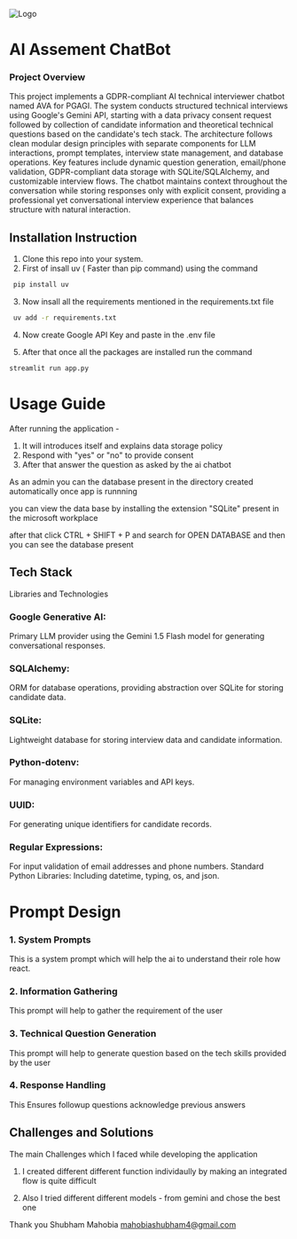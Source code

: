 
![Logo](https://www.aimtechnologies.co/wp-content/uploads/2023/11/AI-Chatbots.jpg)


# AI Assement ChatBot

### Project Overview

This project implements a GDPR-compliant AI technical interviewer chatbot named AVA for PGAGI. The system conducts structured technical interviews using Google's Gemini API, starting with a data privacy consent request followed by collection of candidate information and theoretical technical questions based on the candidate's tech stack. The architecture follows clean modular design principles with separate components for LLM interactions, prompt templates, interview state management, and database operations. Key features include dynamic question generation, email/phone validation, GDPR-compliant data storage with SQLite/SQLAlchemy, and customizable interview flows. The chatbot maintains context throughout the conversation while storing responses only with explicit consent, providing a professional yet conversational interview experience that balances structure with natural interaction.


## Installation Instruction

1. Clone this repo into your system.
2. First of insall uv ( Faster than pip command) using the command


```bash
 pip install uv
```
3. Now insall all the requirements mentioned in the requirements.txt file

```bash
 uv add -r requirements.txt
```

4. Now create Google API Key and paste in the .env file

5. After that once all the packages are installed run the command

```bash
streamlit run app.py
```

# Usage Guide 

After running the application - 

1. It will  introduces itself and explains data storage policy
2. Respond with "yes" or "no" to provide consent
3. After that answer the question as asked by the ai chatbot


As an admin you can the database present in the directory created automatically once app is runnning

you can view the data base by installing the extension "SQLite" present in the microsoft workplace


after that click CTRL + SHIFT + P and search for OPEN DATABASE and then you can see the database present


## Tech Stack

Libraries and Technologies

### Google Generative AI: 
Primary LLM provider using the Gemini 1.5 Flash model for generating conversational responses.

### SQLAlchemy: 

ORM for database operations, providing abstraction over SQLite for storing candidate data.

### SQLite:  

Lightweight database for storing interview data and candidate information.


### Python-dotenv: 

For managing environment variables and API keys.


### UUID: 

For generating unique identifiers for candidate records.


### Regular Expressions: 

For input validation of email addresses and phone numbers.
Standard Python Libraries: Including datetime, typing, os, and json.

# Prompt Design

### 1. System Prompts
This is a system prompt which will help the ai to understand their role how react.

### 2. Information Gathering
This prompt will help to gather the requirement of the user

### 3. Technical Question Generation
This prompt will help to generate question based on the tech skills provided by the user

### 4. Response Handling
This Ensures followup questions acknowledge previous answers
## Challenges and Solutions

The main Challenges which I faced while developing the application
1. I created different different function individaully by making an integrated flow is quite difficult

2. Also I tried different different models - from gemini and chose the best one


Thank you 
Shubham Mahobia
mahobiashubham4@gmail.com
